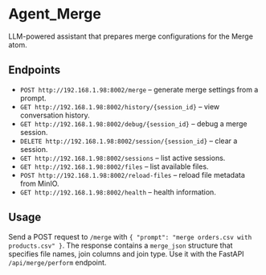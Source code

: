 # Agent_Merge

LLM-powered assistant that prepares merge configurations for the Merge atom.

## Endpoints

- `POST http://192.168.1.98:8002/merge` – generate merge settings from a prompt.
- `GET http://192.168.1.98:8002/history/{session_id}` – view conversation history.
- `GET http://192.168.1.98:8002/debug/{session_id}` – debug a merge session.
- `DELETE http://192.168.1.98:8002/session/{session_id}` – clear a session.
- `GET http://192.168.1.98:8002/sessions` – list active sessions.
- `GET http://192.168.1.98:8002/files` – list available files.
- `POST http://192.168.1.98:8002/reload-files` – reload file metadata from MinIO.
- `GET http://192.168.1.98:8002/health` – health information.

## Usage

Send a POST request to `/merge` with `{ "prompt": "merge orders.csv with products.csv" }`. The response contains a `merge_json` structure that specifies file names, join columns and join type. Use it with the FastAPI `/api/merge/perform` endpoint.
